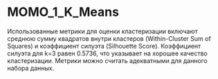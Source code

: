 # MOMO_1_K_Means

Использованные метрики для оценки кластеризации включают среднюю сумму квадратов внутри кластеров (Within-Cluster Sum of Squares) и коэффициент силуэта (Silhouette Score).
Коэффициент силуэта для k=3 равен 0.5736, что указывает на хорошее качество кластеризации. Метрики можно считать адекватными для данного набора данных.
